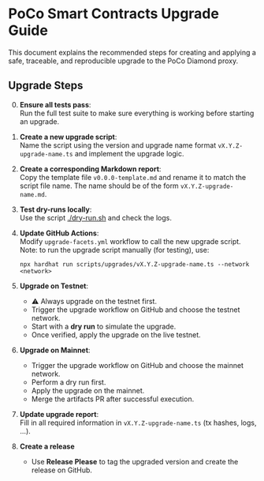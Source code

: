 # PoCo Smart Contracts Upgrade Guide

This document explains the recommended steps for creating and applying
a safe, traceable, and reproducible upgrade to the PoCo Diamond proxy.

## Upgrade Steps

0. **Ensure all tests pass**:<br>
   Run the full test suite to make sure everything is working before starting an upgrade.

1. **Create a new upgrade script**:<br>
   Name the script using the version and upgrade name format `vX.Y.Z-upgrade-name.ts` and
   implement the upgrade logic.

2. **Create a corresponding Markdown report**:<br>
   Copy the template file `v0.0.0-template.md` and rename it to match the script file name.
   The name should be of the form `vX.Y.Z-upgrade-name.md`.

3. **Test dry-runs locally**:<br>
   Use the script [./dry-run.sh](./dry-run.sh) and check the logs.

4. **Update GitHub Actions**:<br>
   Modify `upgrade-facets.yml` workflow to call the new upgrade script.<br>
   Note: to run the upgrade script manually (for testing), use:

    ```
    npx hardhat run scripts/upgrades/vX.Y.Z-upgrade-name.ts --network <network>
    ```

5. **Upgrade on Testnet**:

    - ⚠️ Always upgrade on the testnet first.
    - Trigger the upgrade workflow on GitHub and choose the testnet network.
    - Start with a **dry run** to simulate the upgrade.
    - Once verified, apply the upgrade on the live testnet.

6. **Upgrade on Mainnet**:

    - Trigger the upgrade workflow on GitHub and choose the mainnet network.
    - Perform a dry run first.
    - Apply the upgrade on the mainnet.
    - Merge the artifacts PR after successful execution.

7. **Update upgrade report**:<br>
   Fill in all required information in `vX.Y.Z-upgrade-name.ts` (tx hashes, logs, ...).

8. **Create a release**
    - Use **Release Please** to tag the upgraded version and create the release on GitHub.

